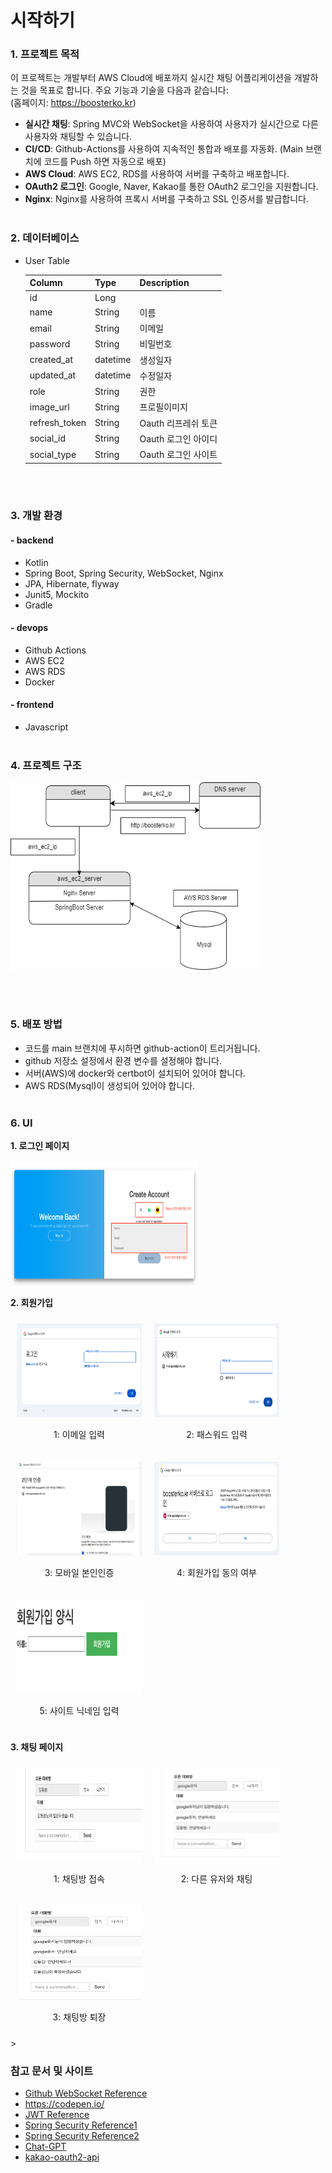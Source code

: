 # 시작하기

### 1. 프로젝트 목적 

이 프로젝트는 개발부터 AWS Cloud에 배포까지 실시간 채팅 어플리케이션을 개발하는 것을 목표로 합니다.
주요 기능과 기술을 다음과 같습니다:</br>
(홈페이지: https://boosterko.kr)

- **실시간 채팅**: Spring MVC와 WebSocket을 사용하여 사용자가 실시간으로 다른 사용자와 채팅할 수 있습니다.
- **CI/CD**: Github-Actions를 사용하여 지속적인 통합과 배포를 자동화. (Main 브랜치에 코드를 Push 하면 자동으로 배포)
- **AWS Cloud**: AWS EC2, RDS를 사용하여 서버를 구축하고 배포합니다.
- **OAuth2 로그인**: Google, Naver, Kakao를 통한 OAuth2 로그인을 지원합니다.
- **Nginx**: Nginx를 사용하여 프록시 서버를 구축하고 SSL 인증서를 발급합니다. 
</br></br>

### 2. 데이터베이스

- User Table

  | Column        | Type     | Description   |
  |---------------|----------|---------------|
  | id            | Long     |               |
  | name          | String   | 이름            |
  | email         | String   | 이메일           |
  | password      | String   | 비밀번호          |
  | created_at    | datetime | 생성일자          |
  | updated_at    | datetime | 수정일자          |
  | role          | String   | 권한            |
  | image_url     | String   | 프로필이미지        |
  | refresh_token | String   | Oauth 리프레쉬 토큰  |
  | social_id     | String   | Oauth 로그인 아이디 |
  | social_type   | String   | Oauth 로그인 사이트 |
</br></br>


### 3. 개발 환경 

#### - backend
* Kotlin
* Spring Boot, Spring Security, WebSocket, Nginx
* JPA, Hibernate, flyway
* Junit5, Mockito
* Gradle

#### - devops
* Github Actions
* AWS EC2
* AWS RDS
* Docker

#### - frontend
* Javascript
</br></br>


### 4. 프로젝트 구조

<img src="./src/main/resources/static/images/readme/websocket-chat-flow.png" width="400" height="300" alt="flow-chart">

</br></br>

### 5. 배포 방법 

- 코드를 main 브랜치에 푸시하면 github-action이 트리거됩니다.
- github 저장소 설정에서 환경 변수를 설정해야 합니다.
- 서버(AWS)에 docker와 certbot이 설치되어 있어야 합니다.
- AWS RDS(Mysql)이 생성되어 있어야 합니다.
</br></br>


### 6. UI 

**1. 로그인 페이지**

<img src="./src/main/resources/static/images/readme/login-page.png" width="300" height="200" alt="login-page">


**2. 회원가입**

<div style="display: flex; flex-wrap: wrap;">
  <div style="margin: 10px;">
    <img src="./src/main/resources/static/images/readme/google-sign-up-1.png" width="200" height="150" alt="signup-page-1">
    <p style="text-align: center;">1: 이메일 입력</p>
  </div>
  <div style="margin: 10px;">
    <img src="./src/main/resources/static/images/readme/google-sign-up-2.png" width="200" height="150" alt="signup-page-2">
    <p style="text-align: center;">2: 패스워드 입력</p>
  </div>
  <div style="margin: 10px;">
    <img src="./src/main/resources/static/images/readme/google-sign-up-3.png" width="200" height="150" alt="signup-page-3">
    <p style="text-align: center;">3: 모바일 본인인증</p>
  </div>
  <div style="margin: 10px;">
    <img src="./src/main/resources/static/images/readme/google-sign-up-4.png" width="200" height="150" alt="signup-page-4">
    <p style="text-align: center;">4: 회원가입 동의 여부</p>
  </div>
  <div style="margin: 10px;">
    <img src="./src/main/resources/static/images/readme/google-sign-up-5.png" width="200" height="150" alt="signup-page-5">
    <p style="text-align: center;">5: 사이트 닉네임 입력</p>
  </div>
</div>

**3. 채팅 페이지**

<div style="display: flex; flex-wrap: wrap;">
  <div style="margin: 10px;">
    <img src="./src/main/resources/static/images/readme/chat-page-1.png" width="200" height="150" alt="chat-page-1">
    <p style="text-align: center;">1: 채팅방 접속</p>
  </div>
  <div style="margin: 10px;">
    <img src="./src/main/resources/static/images/readme/chat-page-2.png" width="200" height="150" alt="chat-page-2">
    <p style="text-align: center;">2: 다른 유저와 채팅</p>
  </div>
  <div style="margin: 10px;">
    <img src="./src/main/resources/static/images/readme/chat-page-3.png" width="200" height="150" alt="chat-page-3">
    <p style="text-align: center;">3: 채팅방 퇴장</p>
  </div>
</div>>

### 참고 문서 및 사이트 

* [Github WebSocket Reference](https://github.com/dailycodebuffer/Spring-MVC-Tutorials/blob/master/spring-websocket)
* https://codepen.io/
* [JWT Reference](https://github.com/Tienisto/spring-boot-kotlin/tree/master/rest-jwt-jpa)
* [Spring Security Reference1](https://github.com/thombergs/code-examples/tree/master/spring-security/getting-started)
* [Spring Security Reference2](https://spring.io/guides/gs/securing-web)
* [Chat-GPT](https://chat.openai.com/)
* [kakao-oauth2-api](https://developers.kakao.com/docs/latest/ko/kakaologin/rest-api)
